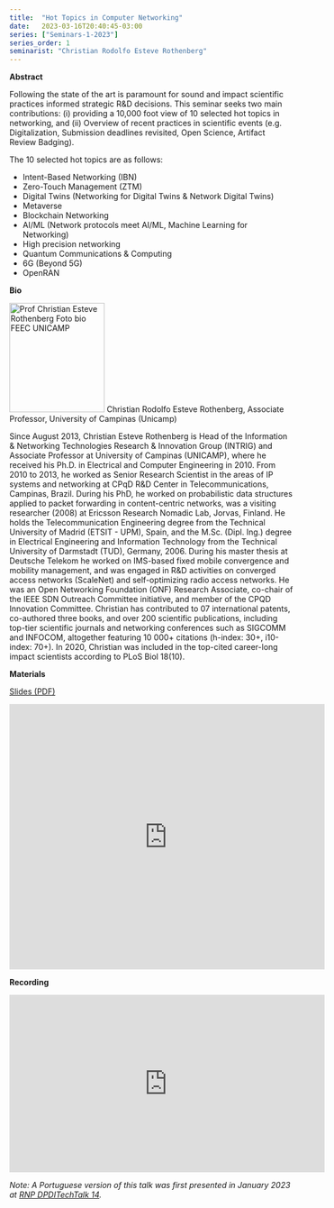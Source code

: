 ```yaml
---
title:  "Hot Topics in Computer Networking"
date:   2023-03-16T20:40:45-03:00
series: ["Seminars-1-2023"]
series_order: 1
seminarist: "Christian Rodolfo Esteve Rothenberg"
---
```


**Abstract** 

Following the state of the art is paramount for sound and impact scientific practices
informed strategic R&D decisions. This seminar seeks two main contributions:
(i) providing a 10,000 foot view of 10 selected hot topics in networking, and (ii) Overview of recent practices in scientific events (e.g. Digitalization, Submission deadlines revisited, Open Science, Artifact Review Badging). 

The 10 selected hot topics are as follows:

* Intent-Based Networking (IBN)
* Zero-Touch Management (ZTM)
* Digital Twins (Networking for Digital Twins & Network Digital Twins)
* Metaverse
* Blockchain Networking
* AI/ML (Network protocols meet AI/ML, Machine Learning for Networking)
* High precision networking 
* Quantum Communications & Computing
* 6G (Beyond 5G)
* OpenRAN

**Bio** 

<img alt="Prof Christian Esteve Rothenberg Foto bio FEEC UNICAMP" src="https://www.dca.fee.unicamp.br/%7Echesteve/figures/chesteve3.png" style="width: 169px; height: 194px;">
Christian Rodolfo Esteve Rothenberg, Associate Professor, University of Campinas (Unicamp)

Since August 2013, Christian Esteve Rothenberg is Head of the Information & Networking Technologies Research & Innovation Group (INTRIG) and Associate Professor at University of Campinas (UNICAMP), where he received his Ph.D. in Electrical and Computer Engineering in 2010.
From 2010 to 2013, he worked as Senior Research Scientist in the areas of IP systems and networking at CPqD R&D Center in Telecommunications, Campinas, Brazil.
During his PhD, he worked on probabilistic data structures applied to packet forwarding in content-centric networks, was a visiting researcher (2008) at Ericsson Research Nomadic Lab, Jorvas, Finland.
He holds the Telecommunication Engineering degree from the Technical University of Madrid (ETSIT - UPM), Spain, and the M.Sc. (Dipl. Ing.) degree in Electrical Engineering and Information Technology from the Technical University of Darmstadt (TUD), Germany, 2006. During his master thesis at Deutsche Telekom he worked on IMS-based fixed mobile convergence and mobility management, and was engaged in R&D activities on converged access networks (ScaleNet) and self-optimizing radio access networks. He was an Open Networking Foundation (ONF) Research Associate, co-chair of the IEEE SDN Outreach Committee initiative, and member of the CPQD Innovation Committee.
Christian has contributed to 07 international patents, co-authored three books, and over 200 scientific publications, including top-tier scientific journals and networking conferences such as SIGCOMM and INFOCOM, altogether featuring 10 000+ citations (h-index: 30+, i10-index: 70+). In 2020, Christian was included in the  top-cited career-long impact scientists according to PLoS Biol 18(10).

**Materials**

[Slides (PDF)](https://github.com/ia377-feec-unicamp/ia377-feec-unicamp.github.io/raw/main/uploads/pdf/Trends-Hot-Topics-Networking-2023.pdf)

<iframe src="https://www.slideshare.net/slideshow/embed_code/key/tdVHMIAZaZ1PI8?hostedIn=slideshare&page=upload" width="560" height="471" frameborder="0" marginwidth="0" marginheight="0" scrolling="no"></iframe>

<br>

**Recording**

<iframe width="560" height="315" src="https://www.youtube.com/embed/hleNGZ2IQw0" title="YouTube video player" frameborder="0" allow="accelerometer; autoplay; clipboard-write; encrypted-media; gyroscope; picture-in-picture; web-share" allowfullscreen></iframe>

_Note: A Portuguese version of this talk was first presented in January 2023 at [RNP DPDITechTalk 14]([https://docs.google.com/presentation/d/1cYE0TWTwzWpUtPCpfqIFdxkvTUn6pzN00sPrRWQmTVE/](https://eduplay.rnp.br/portal/video/dpditechtalk14))._


